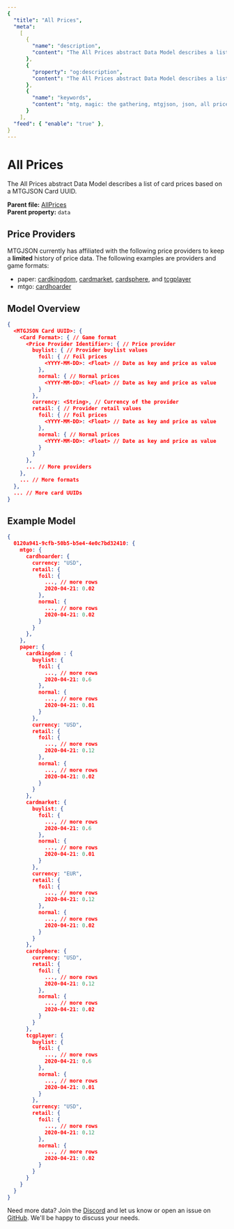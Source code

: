```yaml
---
{
  "title": "All Prices",
  "meta":
    [
      {
        "name": "description",
        "content": "The All Prices abstract Data Model describes a list of card prices based on a MTGJSON Card UUID."
      },
      {
        "property": "og:description",
        "content": "The All Prices abstract Data Model describes a list of card prices based on a MTGJSON Card UUID."
      },
      {
        "name": "keywords",
        "content": "mtg, magic: the gathering, mtgjson, json, all prices, prices"
      }
    ],
  "feed": { "enable": "true" },
}
---
```


# All Prices

The All Prices abstract Data Model describes a list of card prices based on a MTGJSON Card UUID.

**Parent file:** [AllPrices](/downloads/all-files/#allprices)  
**Parent property:** `data`

## Price Providers

MTGJSON currently has affiliated with the following price providers to keep a **limited** history of price data. The following examples are providers and game formats:

- paper: [cardkingdom](https://www.cardkingdom.com?partner=mtgjson&utm_source=mtgjson&utm_medium=affiliate&utm_campaign=mtgjson), [cardmarket](https://www.cardmarket.com/en/Magic?utm_campaign=card_prices&utm_medium=text&utm_source=mtgjson), [cardsphere](https://www.cardsphere.com/), and [tcgplayer](https://www.tcgplayer.com/?partner=mtgjson&utm_campaign=affiliate&utm_medium=mtgjson&utm_source=mtgjson)
- mtgo: [cardhoarder](https://www.cardhoarder.com/?affiliate_id=mtgjson&utm_source=mtgjson&utm_campaign=affiliate&utm_medium=card)

## Model Overview

```json
{
  <MTGJSON Card UUID>: {
    <Card Format>: { // Game format
      <Price Provider Identifier>: { // Price provider
        buylist: { // Provider buylist values
          foil: { // Foil prices
            <YYYY-MM-DD>: <Float> // Date as key and price as value
          },
          normal: { // Normal prices
            <YYYY-MM-DD>: <Float> // Date as key and price as value
          }
        },
        currency: <String>, // Currency of the provider
        retail: { // Provider retail values
          foil: { // Foil prices
            <YYYY-MM-DD>: <Float> // Date as key and price as value
          },
          normal: { // Normal prices
            <YYYY-MM-DD>: <Float> // Date as key and price as value
          }
        }
      },
      ... // More providers
    },
    ... // More formats
  },
  ... // More card UUIDs
}
```

## Example Model

```json
{
  0120a941-9cfb-50b5-b5e4-4e0c7bd32410: {
    mtgo: {
      cardhoarder: {
        currency: "USD",
        retail: {
          foil: {
            ..., // more rows
            2020-04-21: 0.02
          },
          normal: {
            ..., // more rows
            2020-04-21: 0.02
          }
        }
      },
    },
    paper: {
      cardkingdom : {
        buylist: {
          foil: {
            ..., // more rows
            2020-04-21: 0.6
          },
          normal: {
            ..., // more rows
            2020-04-21: 0.01
          }
        },
        currency: "USD",
        retail: {
          foil: {
            ..., // more rows
            2020-04-21: 0.12
          },
          normal: {
            ..., // more rows
            2020-04-21: 0.02
          }
        }
      },
      cardmarket: {
        buylist: {
          foil: {
            ..., // more rows
            2020-04-21: 0.6
          },
          normal: {
            ..., // more rows
            2020-04-21: 0.01
          }
        },
        currency: "EUR",
        retail: {
          foil: {
            ..., // more rows
            2020-04-21: 0.12
          },
          normal: {
            ..., // more rows
            2020-04-21: 0.02
          }
        }
      },
      cardsphere: {
        currency: "USD",
        retail: {
          foil: {
            ..., // more rows
            2020-04-21: 0.12
          },
          normal: {
            ..., // more rows
            2020-04-21: 0.02
          }
        }
      },
      tcgplayer: {
        buylist: {
          foil: {
            ..., // more rows
            2020-04-21: 0.6
          },
          normal: {
            ..., // more rows
            2020-04-21: 0.01
          }
        },
        currency: "USD",
        retail: {
          foil: {
            ..., // more rows
            2020-04-21: 0.12
          },
          normal: {
            ..., // more rows
            2020-04-21: 0.02
          }
        }
      }
    }
  }
}
```

Need more data? Join the [Discord](https://mtgjson.com/discord) and let us know or open an issue on [GitHub](https://github.com/mtgjson/mtgjson/issues). We'll be happy to discuss your needs.
